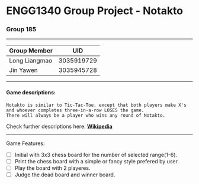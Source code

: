 # ENGG1340 Group Project - Notakto

### Group 185

****

|Group Member|UID
|---|---
|Long Liangmao|3035919729
|Jin Yawen|3035945728

****

#### Game descriptions: 
    Notakto is similar to Tic-Tac-Toe, except that both players make X's and whoever completes three-in-a-row LOSES the game.
    There will always be a player who wins any round of Notakto.
Check further descriptions here: **[Wikipedia](https://en.wikipedia.org/wiki/Notakto)**

****

Game Features:
- [ ] Initial with 3x3 chess board for the number of selected range(1-6).
- [ ] Print the chess board with a simple or fancy style prefered by user.
- [ ] Play the board with 2 playeres.
- [ ] Judge the dead board and winner board.
